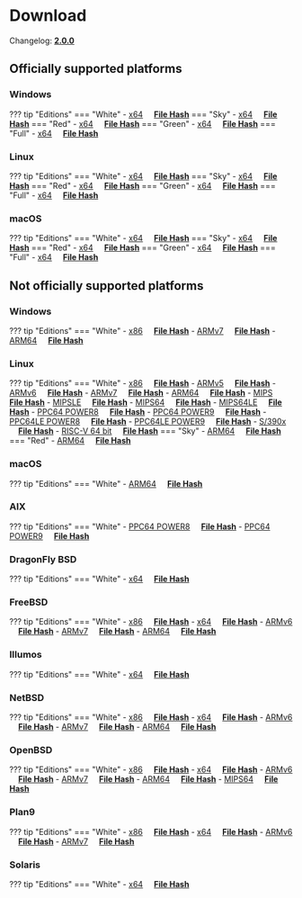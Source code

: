 # Download

Changelog: [**2.0.0**](../Changelog.md#200-_-september-15-2021)

## Officially supported platforms

### Windows

??? tip "Editions"
    === "White"
        - [x64](/dl/2.0.0/white/windows/dixer_amd64.exe) &nbsp;&nbsp;&nbsp; **<a href="/dl/2.0.0/white/windows/dixer_amd64_checksum.txt" target="_blank">File Hash</a>**
    === "Sky"
        - [x64](/dl/2.0.0/sky/windows/dixer_amd64.exe) &nbsp;&nbsp;&nbsp; **<a href="/dl/2.0.0/sky/windows/dixer_amd64_checksum.txt" target="_blank">File Hash</a>**
    === "Red"
        - [x64](/dl/2.0.0/red/windows/dixer_amd64.exe) &nbsp;&nbsp;&nbsp; **<a href="/dl/2.0.0/red/windows/dixer_amd64_checksum.txt" target="_blank">File Hash</a>**
    === "Green"
        - [x64](/dl/2.0.0/green/windows/dixer_amd64.exe) &nbsp;&nbsp;&nbsp; **<a href="/dl/2.0.0/green/windows/dixer_amd64_checksum.txt" target="_blank">File Hash</a>**
    === "Full"
        - [x64](/dl/2.0.0/full/windows/dixer_amd64.exe) &nbsp;&nbsp;&nbsp; **<a href="/dl/2.0.0/full/windows/dixer_amd64_checksum.txt" target="_blank">File Hash</a>**

### Linux

??? tip "Editions"
    === "White"
        - [x64](/dl/2.0.0/white/linux/dixer_amd64) &nbsp;&nbsp;&nbsp; **<a href="/dl/2.0.0/white/linux/dixer_amd64_checksum.txt" target="_blank">File Hash</a>**
    === "Sky"
        - [x64](/dl/2.0.0/sky/linux/dixer_amd64) &nbsp;&nbsp;&nbsp; **<a href="/dl/2.0.0/sky/linux/dixer_amd64_checksum.txt" target="_blank">File Hash</a>**
    === "Red"
        - [x64](/dl/2.0.0/red/linux/dixer_amd64) &nbsp;&nbsp;&nbsp; **<a href="/dl/2.0.0/red/linux/dixer_amd64_checksum.txt" target="_blank">File Hash</a>**
    === "Green"
        - [x64](/dl/2.0.0/green/linux/dixer_amd64) &nbsp;&nbsp;&nbsp; **<a href="/dl/2.0.0/green/linux/dixer_amd64_checksum.txt" target="_blank">File Hash</a>**
    === "Full"
        - [x64](/dl/2.0.0/full/linux/dixer_amd64) &nbsp;&nbsp;&nbsp; **<a href="/dl/2.0.0/full/linux/dixer_amd64_checksum.txt" target="_blank">File Hash</a>**

### macOS

??? tip "Editions"
    === "White"
        - [x64](/dl/2.0.0/white/darwin/dixer_amd64) &nbsp;&nbsp;&nbsp; **<a href="/dl/2.0.0/white/darwin/dixer_amd64_checksum.txt" target="_blank">File Hash</a>**
    === "Sky"
        - [x64](/dl/2.0.0/sky/darwin/dixer_amd64) &nbsp;&nbsp;&nbsp; **<a href="/dl/2.0.0/sky/darwin/dixer_amd64_checksum.txt" target="_blank">File Hash</a>**
    === "Red"
        - [x64](/dl/2.0.0/red/darwin/dixer_amd64) &nbsp;&nbsp;&nbsp; **<a href="/dl/2.0.0/red/darwin/dixer_amd64_checksum.txt" target="_blank">File Hash</a>**
    === "Green"
        - [x64](/dl/2.0.0/green/darwin/dixer_amd64) &nbsp;&nbsp;&nbsp; **<a href="/dl/2.0.0/green/darwin/dixer_amd64_checksum.txt" target="_blank">File Hash</a>**
    === "Full"
        - [x64](/dl/2.0.0/full/darwin/dixer_amd64) &nbsp;&nbsp;&nbsp; **<a href="/dl/2.0.0/full/darwin/dixer_amd64_checksum.txt" target="_blank">File Hash</a>**

## Not officially supported platforms

### Windows

??? tip "Editions"
    === "White"
        - [x86](/dl/2.0.0/white/windows/dixer_386.exe) &nbsp;&nbsp;&nbsp; **<a href="/dl/2.0.0/white/windows/dixer_386_checksum.txt" target="_blank">File Hash</a>**
        - [ARMv7](/dl/2.0.0/white/windows/dixer_armV7.exe) &nbsp;&nbsp;&nbsp; **<a href="/dl/2.0.0/white/windows/dixer_armV7_checksum.txt" target="_blank">File Hash</a>**
        - [ARM64](/dl/2.0.0/white/windows/dixer_arm64.exe) &nbsp;&nbsp;&nbsp; **<a href="/dl/2.0.0/white/windows/dixer_arm64_checksum.txt" target="_blank">File Hash</a>**

### Linux

??? tip "Editions"
    === "White"
        - [x86](/dl/2.0.0/white/linux/dixer_386) &nbsp;&nbsp;&nbsp; **<a href="/dl/2.0.0/white/linux/dixer_386_checksum.txt" target="_blank">File Hash</a>**
        - [ARMv5](/dl/2.0.0/white/linux/dixer_armV5) &nbsp;&nbsp;&nbsp; **<a href="/dl/2.0.0/white/linux/dixer_armV5_checksum.txt" target="_blank">File Hash</a>**
        - [ARMv6](/dl/2.0.0/white/linux/dixer_armV6) &nbsp;&nbsp;&nbsp; **<a href="/dl/2.0.0/white/linux/dixer_armV6_checksum.txt" target="_blank">File Hash</a>**
        - [ARMv7](/dl/2.0.0/white/linux/dixer_armV7) &nbsp;&nbsp;&nbsp; **<a href="/dl/2.0.0/white/linux/dixer_armV7_checksum.txt" target="_blank">File Hash</a>**
        - [ARM64](/dl/2.0.0/white/linux/dixer_arm64) &nbsp;&nbsp;&nbsp; **<a href="/dl/2.0.0/white/linux/dixer_arm64_checksum.txt" target="_blank">File Hash</a>**
        - [MIPS](/dl/2.0.0/white/linux/dixer_mips) &nbsp;&nbsp;&nbsp; **<a href="/dl/2.0.0/white/linux/dixer_mips_checksum.txt" target="_blank">File Hash</a>**
        - [MIPSLE](/dl/2.0.0/white/linux/dixer_mipsle) &nbsp;&nbsp;&nbsp; **<a href="/dl/2.0.0/white/linux/dixer_mipsle_checksum.txt" target="_blank">File Hash</a>**
        - [MIPS64](/dl/2.0.0/white/linux/dixer_mips64) &nbsp;&nbsp;&nbsp; **<a href="/dl/2.0.0/white/linux/dixer_mips64_checksum.txt" target="_blank">File Hash</a>**
        - [MIPS64LE](/dl/2.0.0/white/linux/dixer_mips64le) &nbsp;&nbsp;&nbsp; **<a href="/dl/2.0.0/white/linux/dixer_mips64le_checksum.txt" target="_blank">File Hash</a>**
        - [PPC64 POWER8](/dl/2.0.0/white/linux/dixer_ppc64_power8) &nbsp;&nbsp;&nbsp; **<a href="/dl/2.0.0/white/linux/dixer_ppc64_power8_checksum.txt" target="_blank">File Hash</a>**
        - [PPC64 POWER9](/dl/2.0.0/white/linux/dixer_ppc64_power9) &nbsp;&nbsp;&nbsp; **<a href="/dl/2.0.0/white/linux/dixer_ppc64_power9_checksum.txt" target="_blank">File Hash</a>**
        - [PPC64LE POWER8](/dl/2.0.0/white/linux/dixer_ppc64le_power8) &nbsp;&nbsp;&nbsp; **<a href="/dl/2.0.0/white/linux/dixer_ppc64le_power8_checksum.txt" target="_blank">File Hash</a>**
        - [PPC64LE POWER9](/dl/2.0.0/white/linux/dixer_ppc64le_power9) &nbsp;&nbsp;&nbsp; **<a href="/dl/2.0.0/white/linux/dixer_ppc64le_power9_checksum.txt" target="_blank">File Hash</a>**
        - [S/390x](/dl/2.0.0/white/linux/dixer_s390x) &nbsp;&nbsp;&nbsp; **<a href="/dl/2.0.0/white/linux/dixer_s390x_checksum.txt" target="_blank">File Hash</a>**
        - [RISC-V 64 bit](/dl/2.0.0/white/linux/dixer_riscv64) &nbsp;&nbsp;&nbsp; **<a href="/dl/2.0.0/white/linux/dixer_riscv64_checksum.txt" target="_blank">File Hash</a>**
    === "Sky"
        - [ARM64](/dl/2.0.0/sky/linux/dixer_arm64) &nbsp;&nbsp;&nbsp; **<a href="/dl/2.0.0/sky/linux/dixer_arm64_checksum.txt" target="_blank">File Hash</a>**
    === "Red"
        - [ARM64](/dl/2.0.0/red/linux/dixer_arm64) &nbsp;&nbsp;&nbsp; **<a href="/dl/2.0.0/red/linux/dixer_arm64_checksum.txt" target="_blank">File Hash</a>**

### macOS

??? tip "Editions"
    === "White"
        - [ARM64](/dl/2.0.0/white/darwin/dixer_arm64) &nbsp;&nbsp;&nbsp; **<a href="/dl/2.0.0/white/darwin/dixer_arm64_checksum.txt" target="_blank">File Hash</a>**

### AIX

??? tip "Editions"
    === "White"
        - [PPC64 POWER8](/dl/2.0.0/white/aix/dixer_ppc64_power8) &nbsp;&nbsp;&nbsp; **<a href="/dl/2.0.0/white/aix/dixer_ppc64_power8_checksum.txt" target="_blank">File Hash</a>**
        - [PPC64 POWER9](/dl/2.0.0/white/aix/dixer_ppc64_power9) &nbsp;&nbsp;&nbsp; **<a href="/dl/2.0.0/white/aix/dixer_ppc64_power9_checksum.txt" target="_blank">File Hash</a>**

### DragonFly BSD

??? tip "Editions"
    === "White"
        - [x64](/dl/2.0.0/white/dragonfly/dixer_amd64) &nbsp;&nbsp;&nbsp; **<a href="/dl/2.0.0/white/dragonfly/dixer_amd64_checksum.txt" target="_blank">File Hash</a>**

### FreeBSD

??? tip "Editions"
    === "White"
        - [x86](/dl/2.0.0/white/freebsd/dixer_386) &nbsp;&nbsp;&nbsp; **<a href="/dl/2.0.0/white/freebsd/dixer_386_checksum.txt" target="_blank">File Hash</a>**
        - [x64](/dl/2.0.0/white/freebsd/dixer_amd64) &nbsp;&nbsp;&nbsp; **<a href="/dl/2.0.0/white/freebsd/dixer_amd64_checksum.txt" target="_blank">File Hash</a>**
        - [ARMv6](/dl/2.0.0/white/freebsd/dixer_armV6) &nbsp;&nbsp;&nbsp; **<a href="/dl/2.0.0/white/freebsd/dixer_armV6_checksum.txt" target="_blank">File Hash</a>**
        - [ARMv7](/dl/2.0.0/white/freebsd/dixer_armV7) &nbsp;&nbsp;&nbsp; **<a href="/dl/2.0.0/white/freebsd/dixer_armV7_checksum.txt" target="_blank">File Hash</a>**
        - [ARM64](/dl/2.0.0/white/freebsd/dixer_arm64) &nbsp;&nbsp;&nbsp; **<a href="/dl/2.0.0/white/freebsd/dixer_arm64_checksum.txt" target="_blank">File Hash</a>**

### Illumos

??? tip "Editions"
    === "White"
        - [x64](/dl/2.0.0/white/illumos/dixer_amd64) &nbsp;&nbsp;&nbsp; **<a href="/dl/2.0.0/white/illumos/dixer_amd64_checksum.txt" target="_blank">File Hash</a>**

### NetBSD

??? tip "Editions"
    === "White"
        - [x86](/dl/2.0.0/white/netbsd/dixer_386) &nbsp;&nbsp;&nbsp; **<a href="/dl/2.0.0/white/netbsd/dixer_386_checksum.txt" target="_blank">File Hash</a>**
        - [x64](/dl/2.0.0/white/netbsd/dixer_amd64) &nbsp;&nbsp;&nbsp; **<a href="/dl/2.0.0/white/netbsd/dixer_amd64_checksum.txt" target="_blank">File Hash</a>**
        - [ARMv6](/dl/2.0.0/white/netbsd/dixer_armV6) &nbsp;&nbsp;&nbsp; **<a href="/dl/2.0.0/white/netbsd/dixer_armV6_checksum.txt" target="_blank">File Hash</a>**
        - [ARMv7](/dl/2.0.0/white/netbsd/dixer_armV7) &nbsp;&nbsp;&nbsp; **<a href="/dl/2.0.0/white/netbsd/dixer_armV7_checksum.txt" target="_blank">File Hash</a>**
        - [ARM64](/dl/2.0.0/white/netbsd/dixer_arm64) &nbsp;&nbsp;&nbsp; **<a href="/dl/2.0.0/white/netbsd/dixer_arm64_checksum.txt" target="_blank">File Hash</a>**

### OpenBSD

??? tip "Editions"
    === "White"
        - [x86](/dl/2.0.0/white/openbsd/dixer_386) &nbsp;&nbsp;&nbsp; **<a href="/dl/2.0.0/white/openbsd/dixer_386_checksum.txt" target="_blank">File Hash</a>**
        - [x64](/dl/2.0.0/white/openbsd/dixer_amd64) &nbsp;&nbsp;&nbsp; **<a href="/dl/2.0.0/white/openbsd/dixer_amd64_checksum.txt" target="_blank">File Hash</a>**
        - [ARMv6](/dl/2.0.0/white/openbsd/dixer_armV6) &nbsp;&nbsp;&nbsp; **<a href="/dl/2.0.0/white/openbsd/dixer_armV6_checksum.txt" target="_blank">File Hash</a>**
        - [ARMv7](/dl/2.0.0/white/openbsd/dixer_armV7) &nbsp;&nbsp;&nbsp; **<a href="/dl/2.0.0/white/openbsd/dixer_armV7_checksum.txt" target="_blank">File Hash</a>**
        - [ARM64](/dl/2.0.0/white/openbsd/dixer_arm64) &nbsp;&nbsp;&nbsp; **<a href="/dl/2.0.0/white/openbsd/dixer_arm64_checksum.txt" target="_blank">File Hash</a>**
        - [MIPS64](/dl/2.0.0/white/openbsd/dixer_mips64) &nbsp;&nbsp;&nbsp; **<a href="/dl/2.0.0/white/openbsd/dixer_mips64_checksum.txt" target="_blank">File Hash</a>**

### Plan9

??? tip "Editions"
    === "White"
        - [x86](/dl/2.0.0/white/plan9/dixer_386) &nbsp;&nbsp;&nbsp; **<a href="/dl/2.0.0/white/plan9/dixer_386_checksum.txt" target="_blank">File Hash</a>**
        - [x64](/dl/2.0.0/white/plan9/dixer_amd64) &nbsp;&nbsp;&nbsp; **<a href="/dl/2.0.0/white/plan9/dixer_amd64_checksum.txt" target="_blank">File Hash</a>**
        - [ARMv6](/dl/2.0.0/white/plan9/dixer_armV6) &nbsp;&nbsp;&nbsp; **<a href="/dl/2.0.0/white/plan9/dixer_armV6_checksum.txt" target="_blank">File Hash</a>**
        - [ARMv7](/dl/2.0.0/white/plan9/dixer_armV7) &nbsp;&nbsp;&nbsp; **<a href="/dl/2.0.0/white/plan9/dixer_armV7_checksum.txt" target="_blank">File Hash</a>**

### Solaris

??? tip "Editions"
    === "White"
        - [x64](/dl/2.0.0/white/solaris/dixer_amd64) &nbsp;&nbsp;&nbsp; **<a href="/dl/2.0.0/white/solaris/dixer_amd64_checksum.txt" target="_blank">File Hash</a>**
